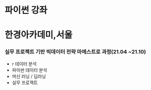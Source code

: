 # 파이썬 강좌

# 한경아카데미,서울
### 실무 프로젝트 기반 빅데이터 전략 마에스트로 과정(21.04 ~21.10)
- r 데이터 분석
- 파이썬 데이터 분석
- 머신 러닝 / 딥러닝
- 실무 프로젝트

